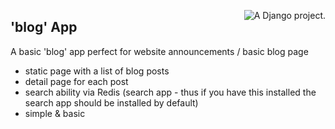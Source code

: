<a href="http://www.djangoproject.com/" ><img src="https://www.djangoproject.com/m/img/badges/djangoproject120x25.gif" border="0" alt="A Django project." title="A Django project." style="float: right;" /></a>

## 'blog' App

A basic 'blog' app perfect for website announcements / basic blog page

- static page with a list of blog posts
- detail page for each post
- search ability via Redis (search app - thus if you have this installed the search app should be installed by default)
- simple & basic
